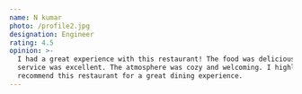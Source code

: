 ```yaml
---
name: N kumar
photo: /profile2.jpg
designation: Engineer
rating: 4.5
opinion: >-
  I had a great experience with this restaurant! The food was delicious and the
  service was excellent. The atmosphere was cozy and welcoming. I highly
  recommend this restaurant for a great dining experience.
---
```


